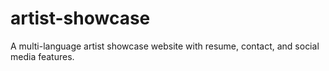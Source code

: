# artist-showcase
A multi-language artist showcase website with resume, contact, and social media features.

